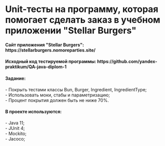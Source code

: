 <h1> Unit-тесты на программу, которая помогает сделать заказ в учебном приложении "Stellar Burgers" </h1>
<h4> Сайт приложения "Stellar Burgers": https://stellarburgers.nomoreparties.site/ </h4>
<h4> Исходный код тестируемой программы: https://github.com/yandex-praktikum/QA-java-diplom-1 </h4>
<h4> Задание:</h4>
- Покрыть тестами классы Bun, Burger, Ingredient, IngredientType; <br>
- Использовать моки, стабы и параметризацию; <br>
- Процент покрытия должен быть не ниже 70%. <br>

<h4> В проекте используются: </h4>
  - Java 11; <br>
  - JUnit 4; <br>
  - Mockito; <br>
  - Jacoco;
